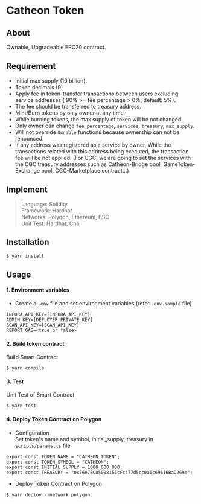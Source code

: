 # Catheon Token

## About
Ownable, Upgradeable ERC20 contract.

## Requirement
- Initial max supply (10 billion).
- Token decimals (9)
- Apply fee in token-transfer transactions between users excluding service addresses ( 90% >= fee percentage > 0%, default: 5%).
- The fee should be transferred to treasury address.
- Mint/Burn tokens by only owner at any time.
- While burning tokens, the max supply of token will be not changed.
- Only owner can change `fee_percentage`, `services`, `treasury`, `max_supply`.
- Will not override `Ownable` functions because ownership can not be renounced.
- If any address was registered as a service by owner, While the transactions related with this address being executed, the transaction fee will be not applied.
  (For CGC, we are going to set the services with the CGC treasury addresses such as Catheon-Bridge pool, GameToken-Exchange pool, CGC-Marketplace contract...)

## Implement
> Language: Solidity  
> Framework: Hardhat  
> Networks: Polygon, Ethereum, BSC  
> Unit Test: Hardhat, Chai

## Installation
```shell
$ yarn install
```

## Usage

#### 1. Environment variables
- Create a `.env` file and set environment variables (refer `.env.sample` file)
```
INFURA_API_KEY=[INFURA_API_KEY]
ADMIN_KEY=[DEPLOYER_PRIVATE_KEY]
SCAN_API_KEY=[SCAN_API_KEY]
REPORT_GAS=<true_or_false>
```

#### 2. Build token contract
Build Smart Contract
```shell
$ yarn compile
```

#### 3. Test
Unit Test of Smart Contract
```shell
$ yarn test
```

#### 4. Deploy Token Contract on Polygon

- Configuration  
  Set token's name and symbol, initial_supply, treasury in `scripts/params.ts` file

```shell
export const TOKEN_NAME = "CATHEON TOKEN";
export const TOKEN_SYMBOL = "CATHEON";
export const INITIAL_SUPPLY = 1000_000_000;
export const TREASURY = "0x76e7BC85008156cFc477d5cc0a6c69616BaD269e";
```

- Deploy Token Contract on Polygon

```shell
$ yarn deploy --network polygon
```
